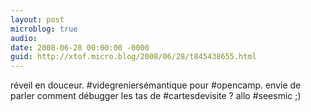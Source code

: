 ```yaml
---
layout: post
microblog: true
audio: 
date: 2008-06-28 00:00:00 -0000
guid: http://xtof.micro.blog/2008/06/28/t845438655.html
---
```

réveil en douceur. #videgreniersémantique pour #opencamp. envie de parler comment débugger les tas de #cartesdevisite ? allo #seesmic ;)
